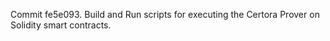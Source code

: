 Commit fe5e093.                    Build and Run scripts for executing the Certora Prover on Solidity smart contracts.